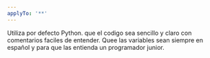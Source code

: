 ```yaml
---
applyTo: '**'
---
```

Utiliza por defecto Python. que el codigo sea sencillo y claro con comentarios faciles de entender. Quee las variables sean siempre en español y para que las entienda un programador junior. 